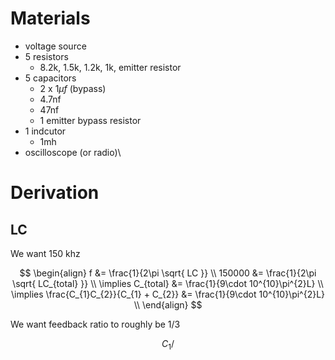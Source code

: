 # Materials

- voltage source
- 5 resistors
	- 8.2k, 1.5k, 1.2k, 1k, emitter resistor
- 5 capacitors
	- 2 x 1$\mu f$ (bypass)
	- 4.7nf
	- 47nf
	- 1 emitter bypass resistor
-  1 indcutor
	- 1mh
 - oscilloscope (or radio)\

# Derivation

## LC

We want 150 khz

$$
\begin{align}
f &= \frac{1}{2\pi \sqrt{ LC }} \\
150000 &= \frac{1}{2\pi \sqrt{ LC_{total} }} \\
\implies C_{total} &= \frac{1}{9\cdot 10^{10}\pi^{2}L} \\
\implies \frac{C_{1}C_{2}}{C_{1} + C_{2}} &= \frac{1}{9\cdot 10^{10}\pi^{2}L} \\
\end{align}
$$

We want feedback ratio to roughly be 1/3

$$
C_{1}/
$$
